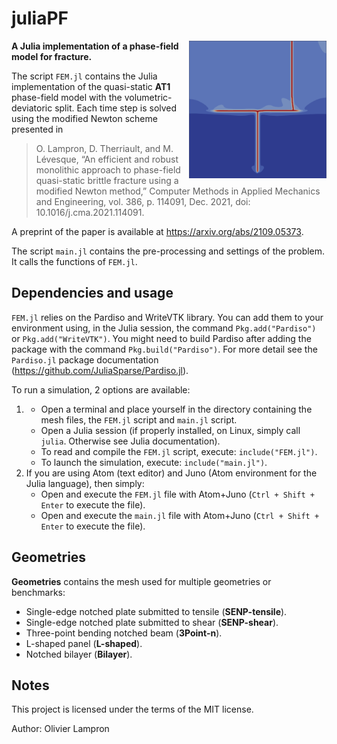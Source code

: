 # juliaPF
<img align="right" width="220" height="220" src="/images/cover.PNG">

**A Julia implementation of a phase-field model for fracture.**
<br />

The script `FEM.jl` contains the Julia implementation of the quasi-static **AT1** phase-field model with the volumetric-deviatoric split.
Each time step is solved using the modified Newton scheme presented in

> O. Lampron, D. Therriault, and M. Lévesque, “An efficient and robust monolithic approach to phase-field quasi-static brittle fracture using a modified Newton method,” Computer Methods in Applied Mechanics and Engineering, vol. 386, p. 114091, Dec. 2021, doi: 10.1016/j.cma.2021.114091.

A preprint of the paper is available at https://arxiv.org/abs/2109.05373.

The script `main.jl` contains the pre-processing and settings of the problem. It calls the functions of `FEM.jl`.


## Dependencies and usage
`FEM.jl` relies on the Pardiso and WriteVTK library. You can add them to your environment using, in the Julia session, the command `Pkg.add("Pardiso")` or `Pkg.add("WriteVTK")`.
You might need to build Pardiso after adding the package with the command `Pkg.build("Pardiso")`. For more detail see the `Pardiso.jl` package documentation (https://github.com/JuliaSparse/Pardiso.jl).

To run a simulation, 2 options are available:
1. 	- Open a terminal and place yourself in the directory containing the mesh files, the `FEM.jl` script and `main.jl` script.
	- Open a Julia session (if properly installed, on Linux, simply call `julia`. Otherwise see Julia documentation).
	- To read and compile the `FEM.jl` script, execute: 	`include("FEM.jl")`.
	- To launch the simulation, execute: 			`include("main.jl")`.
2. If you are using Atom (text editor) and Juno (Atom environment for the Julia language), then simply:
	- Open and execute the `FEM.jl` file with Atom+Juno (`Ctrl + Shift + Enter` to execute the file).
	- Open and execute the `main.jl` file with Atom+Juno (`Ctrl + Shift + Enter` to execute the file).

## Geometries
**Geometries** contains the mesh used for multiple geometries or benchmarks:
- Single-edge notched plate submitted to tensile (**SENP-tensile**).
- Single-edge notched plate submitted to shear (**SENP-shear**).
- Three-point bending notched beam (**3Point-n**).
- L-shaped panel (**L-shaped**).
- Notched bilayer (**Bilayer**).

## Notes
This project is licensed under the terms of the MIT license.

Author: Olivier Lampron
